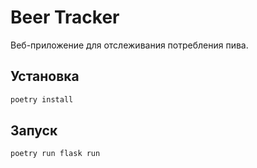 # Beer Tracker

Веб-приложение для отслеживания потребления пива.

## Установка

```bash
poetry install
```

## Запуск

```bash
poetry run flask run
``` 